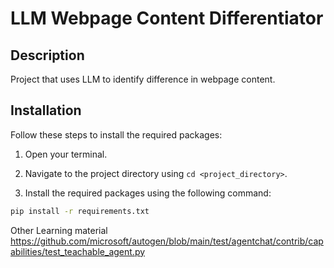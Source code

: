 # LLM Webpage Content Differentiator

## Description

Project that uses LLM to identify difference in webpage content.

## Installation

Follow these steps to install the required packages:

1. Open your terminal.

2. Navigate to the project directory using `cd <project_directory>`.

3. Install the required packages using the following command:

```bash
pip install -r requirements.txt
```

Other Learning material
https://github.com/microsoft/autogen/blob/main/test/agentchat/contrib/capabilities/test_teachable_agent.py